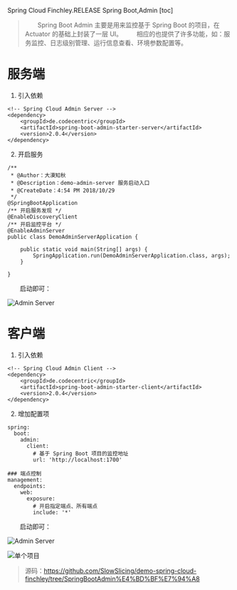 Spring Cloud Finchley.RELEASE
Spring Boot,Admin
[toc]
> &emsp;&emsp;Spring Boot Admin 主要是用来监控基于 Spring Boot 的项目，在 Actuator 的基础上封装了一层 UI。
> &emsp;&emsp;相应的也提供了许多功能，如：服务监控、日志级别管理、运行信息查看、环境参数配置等。

# 服务端

1. 引入依赖

```
<!-- Spring Cloud Admin Server -->
<dependency>
    <groupId>de.codecentric</groupId>
    <artifactId>spring-boot-admin-starter-server</artifactId>
    <version>2.0.4</version>
</dependency>
```

2. 开启服务

```
/**
 * @Author：大漠知秋
 * @Description：demo-admin-server 服务启动入口
 * @CreateDate：4:54 PM 2018/10/29
 */
@SpringBootApplication
/** 开启服务发现 */
@EnableDiscoveryClient
/** 开启监控平台 */
@EnableAdminServer
public class DemoAdminServerApplication {

    public static void main(String[] args) {
        SpringApplication.run(DemoAdminServerApplication.class, args);
    }

}
```

&emsp;&emsp;启动即可：

![Admin Server](http://img.lynchj.com/2e8250955540426fbf44f1d9c1136edc.png)

# 客户端

1. 引入依赖

```
<!-- Spring Cloud Admin Client -->
<dependency>
    <groupId>de.codecentric</groupId>
    <artifactId>spring-boot-admin-starter-client</artifactId>
    <version>2.0.4</version>
</dependency>
```

2. 增加配置项

```
spring:
  boot:
    admin:
      client:
        # 基于 Spring Boot 项目的监控地址
        url: 'http://localhost:1700'

### 端点控制
management:
  endpoints:
    web:
      exposure:
        # 开启指定端点、所有端点
        include: '*'
```

&emsp;&emsp;启动即可：

![Admin Server](http://img.lynchj.com/a27fac503105458f95d8d1766bd01a66.png)

![单个项目](http://img.lynchj.com/e317b1172cf3427f92db96623a0363b8.png)

> 源码：https://github.com/SlowSlicing/demo-spring-cloud-finchley/tree/SpringBootAdmin%E4%BD%BF%E7%94%A8
